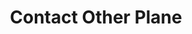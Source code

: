 ---
title: "Contact Other Plane"
permalink: /spells/contact-other-plane/
tags:
  - Spell
available_for:
  - Warlock
  - Wizard
level: "5th Level"
school: "Divination"
comp:
  - V
duration: "1 minute"
cast_time: "1 Minute"
ritual: true
attack: "INT Save"
description: |
  You mentally contact a demigod, the spirit of a long-dead sage, or some other mysterious entity from another plane. Contacting this extraplanar intelligence can strain or even break your mind. When you cast this spell, make a DC 15 intelligence saving throw. On a failure, you take 6d6 psychic damage and are insane until you finish a long rest. While insane, you can't take actions, can't understand what other creatures say, can't read, and speak only in gibberish. A greater restoration spell cast on you ends this effect.

  On a successful save, you can ask the entity up to five questions. You must ask your questions before the spell ends. The DM answers each question with one word, such as "yes," "no," "maybe," "never," "irrelevant," or "unclear" (if the entity doesn't know the answer to the question). If a one-word answer would be misleading, the DM might instead offer a short phrase as an answer.
excerpt: "You mentally contact a demigod, the spirit of a long-dead sage, or some other mysterious entity from another plane."
source: "Basic Rules"
---